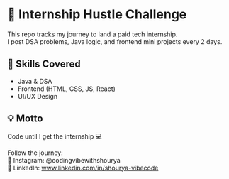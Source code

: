 # 🚀 Internship Hustle Challenge

This repo tracks my journey to land a paid tech internship.  
I post DSA problems, Java logic, and frontend mini projects every 2 days.

## 🔧 Skills Covered
- Java & DSA
- Frontend (HTML, CSS, JS, React)
- UI/UX Design

## 💡 Motto
Code until I get the internship 💻

Follow the journey:  
📸 Instagram: @codingvibewithshourya  
💼 LinkedIn: www.linkedin.com/in/shourya-vibecode

